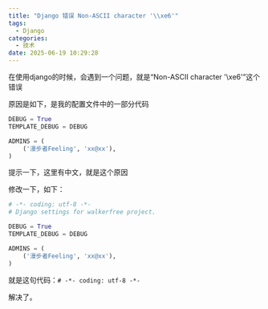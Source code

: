 ```yaml
---
title: "Django 错误 Non-ASCII character '\\xe6'"
tags:
  - Django
categories:
  - 技术
date: 2025-06-19 10:29:28
---
```


在使用django的时候，会遇到一个问题，就是“Non-ASCII character '\xe6'”这个错误

原因是如下，是我的配置文件中的一部分代码

```python
DEBUG = True
TEMPLATE_DEBUG = DEBUG

ADMINS = (
    ('漫步者Feeling', 'xx@xx'),
)
```

提示一下，这里有中文，就是这个原因

修改一下，如下：

```python
# -*- coding: utf-8 -*-
# Django settings for walkerfree project.

DEBUG = True
TEMPLATE_DEBUG = DEBUG

ADMINS = (
    ('漫步者Feeling', 'xx@xx'),
)
```

就是这句代码：`# -*- coding: utf-8 -*-  `
  
解决了。
